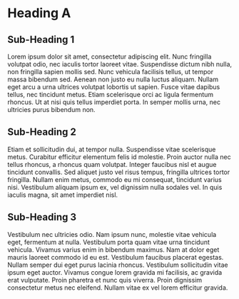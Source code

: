 # Heading A

## Sub-Heading 1

 Lorem ipsum dolor sit amet, consectetur adipiscing elit. Nunc fringilla volutpat odio, nec iaculis tortor laoreet vitae. Suspendisse dictum nibh nulla, non fringilla sapien mollis sed. Nunc vehicula facilisis tellus, ut tempor massa bibendum sed. Aenean non justo eu nulla luctus aliquam. Nullam eget arcu a urna ultrices volutpat lobortis ut sapien. Fusce vitae dapibus tellus, nec tincidunt metus. Etiam scelerisque orci ac ligula fermentum rhoncus. Ut at nisi quis tellus imperdiet porta. In semper mollis urna, nec ultricies purus bibendum non.

## Sub-Heading 2

Etiam et sollicitudin dui, at tempor nulla. Suspendisse vitae scelerisque metus. Curabitur efficitur elementum felis id molestie. Proin auctor nulla nec tellus rhoncus, a rhoncus quam volutpat. Integer faucibus nisl et augue tincidunt convallis. Sed aliquet justo vel risus tempus, fringilla ultrices tortor fringilla. Nullam enim metus, commodo eu mi consequat, tincidunt varius nisi. Vestibulum aliquam ipsum ex, vel dignissim nulla sodales vel. In quis iaculis magna, sit amet imperdiet nisl.

## Sub-Heading 3

Vestibulum nec ultricies odio. Nam ipsum nunc, molestie vitae vehicula eget, fermentum at nulla. Vestibulum porta quam vitae urna tincidunt vehicula. Vivamus varius enim in bibendum maximus. Nam at dolor eget mauris laoreet commodo id eu est. Vestibulum faucibus placerat egestas. Nullam semper dui eget purus lacinia rhoncus. Vestibulum sollicitudin vitae ipsum eget auctor. Vivamus congue lorem gravida mi facilisis, ac gravida erat vulputate. Proin pharetra et nunc quis viverra. Proin dignissim consectetur metus nec eleifend. Nullam vitae ex vel lorem efficitur gravida.
